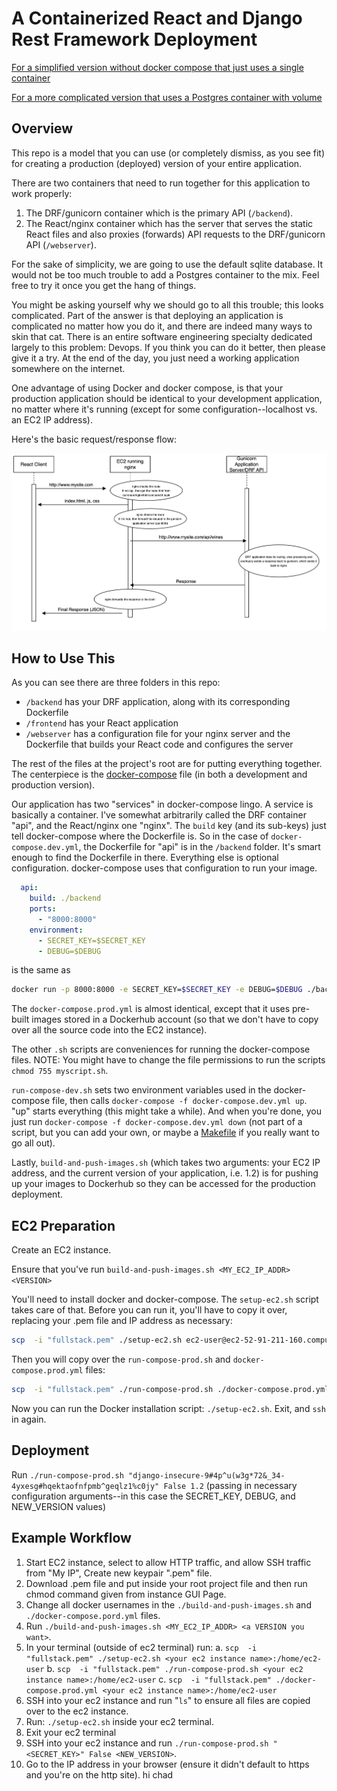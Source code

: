 # A Containerized React and Django Rest Framework Deployment

[For a simplified version without docker compose that just uses a single container](https://github.com/deltaplatoonew/docker-compose-app/tree/simplified)

[For a more complicated version that uses a Postgres container with volume](https://github.com/deltaplatoonew/docker-compose-app/tree/withPostgres)
## Overview
This repo is a model that you can use (or completely dismiss, as you see fit) for creating a production (deployed) version of your entire application.

There are two containers that need to run together for this application to work properly:
1. The DRF/gunicorn container which is the primary API (`/backend`).  
2. The React/nginx container which has the server that serves the static React files and also proxies (forwards) API requests to the DRF/gunicorn API (`/webserver`).

For the sake of simplicity, we are going to use the default sqlite database.  It would not be too much trouble to add a Postgres container to the mix.  Feel free to try it once you get the hang of things.

You might be asking yourself why we should go to all this trouble; this looks complicated.  Part of the answer is that deploying an application is complicated no matter how you do it, and there are indeed many ways to skin that cat.  There is an entire software engineering specialty dedicated largely to this problem: Devops.  If you think you can do it better, then please give it a try.  At the end of the day, you just need a working application somewhere on the internet.

One advantage of using Docker and docker compose, is that your production application should be identical to your development application, no matter where it's running (except for some configuration--localhost vs. an EC2 IP address). 

Here's the basic request/response flow:

![architecture](/readme/architecture.png)

## How to Use This
As you can see there are three folders in this repo:
- `/backend` has your DRF application, along with its corresponding Dockerfile
- `/frontend` has your React application
- `/webserver` has a configuration file for your nginx server and the Dockerfile that builds your React code and configures the server

The rest of the files at the project's root are for putting everything together.  The centerpiece is the [docker-compose](https://docs.docker.com/compose/gettingstarted/) file (in both a development and production version).

Our application has two "services" in docker-compose lingo.  A service is basically a container.  I've somewhat arbitrarily called the DRF container "api", and the React/nginx one "nginx".  The `build` key (and its sub-keys) just tell docker-compose where the Dockerfile is.  So in the case of `docker-compose.dev.yml`, the Dockerfile for "api" is in the `/backend` folder.  It's smart enough to find the Dockerfile in there.  Everything else is optional configuration.  docker-compose uses that configuration to run your image.

```yaml
  api:
    build: ./backend
    ports:
      - "8000:8000"
    environment:
      - SECRET_KEY=$SECRET_KEY
      - DEBUG=$DEBUG
```
is the same as

```bash
docker run -p 8000:8000 -e SECRET_KEY=$SECRET_KEY -e DEBUG=$DEBUG ./backend
```

The `docker-compose.prod.yml` is almost identical, except that it uses pre-built images stored in a Dockerhub account (so that we don't have to copy over all the source code into the EC2 instance).

The other `.sh` scripts are conveniences for running the docker-compose files.
NOTE: You might have to change the file permissions to run the scripts `chmod 755 myscript.sh`.

`run-compose-dev.sh` sets two environment variables used in the docker-compose file, then calls `docker-compose -f docker-compose.dev.yml up`.  "up" starts everything (this might take a while).  And when you're done, you just run `docker-compose -f docker-compose.dev.yml down` (not part of a script, but you can add your own, or maybe a [Makefile](https://medium.com/freestoneinfotech/simplifying-docker-compose-operations-using-makefile-26d451456d63) if you really want to go all out).

Lastly, `build-and-push-images.sh` (which takes two arguments: your EC2 IP address, and the current version of your application, i.e. 1.2) is for pushing up your images to Dockerhub so they can be accessed for the production deployment.


## EC2 Preparation

Create an EC2 instance.

Ensure that you've run `build-and-push-images.sh <MY_EC2_IP_ADDR> <VERSION>`

You'll need to install docker and docker-compose.  The `setup-ec2.sh` script takes care of that.  Before you can run it, you'll have to copy it over, replacing your .pem file and IP address as necessary:
```bash
scp  -i "fullstack.pem" ./setup-ec2.sh ec2-user@ec2-52-91-211-160.compute-1.amazonaws.com:/home/ec2-user
```
Then you will copy over the `run-compose-prod.sh` and `docker-compose.prod.yml` files:
```bash
scp  -i "fullstack.pem" ./run-compose-prod.sh ./docker-compose.prod.yml ec2-user@ec2-52-91-211-160.compute-1.amazonaws.com:/home/ec2-user
```

Now you can run the Docker installation script: `./setup-ec2.sh`.  Exit, and `ssh` in again.


## Deployment

Run `./run-compose-prod.sh "django-insecure-9#4p^u(w3g*72&_34-4yxesg#hqektaofnfpmb^geqlz1%c0jy" False 1.2` (passing in necessary configuration arguments--in this case the SECRET_KEY, DEBUG, and NEW_VERSION values)

## Example Workflow

1. Start EC2 instance, select to allow HTTP traffic, and allow SSH traffic from "My IP", Create new keypair ".pem" file.
2. Download .pem file and put inside your root project file and then run chmod command given from instance GUI Page.
3. Change all docker usernames in the `./build-and-push-images.sh` and `./docker-compose.pord.yml` files.
4. Run `./build-and-push-images.sh <MY_EC2_IP_ADDR> <a VERSION you want>`.
5. In your terminal (outside of ec2 terminal) run:
    a. `scp  -i "fullstack.pem" ./setup-ec2.sh <your ec2 instance name>:/home/ec2-user`
    b. `scp  -i "fullstack.pem" ./run-compose-prod.sh <your ec2 instance name>:/home/ec2-user`
    c. `scp  -i "fullstack.pem" ./docker-compose.prod.yml <your ec2 instance name>:/home/ec2-user`
6. SSH into your ec2 instance and run "`ls`" to ensure all files are copied over to the ec2 instance.
7. Run: `./setup-ec2.sh` inside your ec2 terminal.
8. Exit your ec2 terminal
9. SSH into your ec2 instance and run `./run-compose-prod.sh "<SECRET_KEY>" False <NEW_VERSION>`.
10. Go to the IP address in your browser (ensure it didn't default to https and you're on the http site).
hi chad
